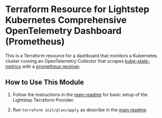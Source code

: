 # Terraform Resource for Lightstep Kubernetes Comprehensive OpenTelemetry Dashboard (Prometheus)

This is a Terraform resource for a dashboard that monitors a Kubernetes cluster running an OpenTelemetry Collector that scrapes [kube-state-metrics](https://github.com/kubernetes/kube-state-metrics) with a [prometheus receiver](https://github.com/open-telemetry/opentelemetry-collector-contrib/tree/main/receiver/prometheusreceiver).

## How to Use This Module

1. Follow the instructions in the [main readme](https://github.com/lightstep/terraform-opentelemetry-dashboards) for basic setup of the Lightstep Terraform Provider.

1. Run `terraform init/plan/apply` as describe in the [main readme](https://github.com/lightstep/terraform-opentelemetry-dashboards).
